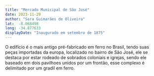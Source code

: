 ```yaml
---
title: "Mercado Municipal de São José"
date: 2023-11-29
author: "Sara Guimarães de Oliveira"
lat:  -8.068498 
long: -34.877633
displayDate: "Inaugurado em setembro de 1875"
---
```


O edifício é o mais antigo pré-fabricado em ferro no Brasil, tendo suas peças importadas da europa, localizado no bairro de São José, ele se destaca por estar rodeado de sobrados coloniais e igrejas, sendo ele baseado em dois pavilhoes unidos por um frontão, esse complexo é delimitado por um gradil em ferro.
